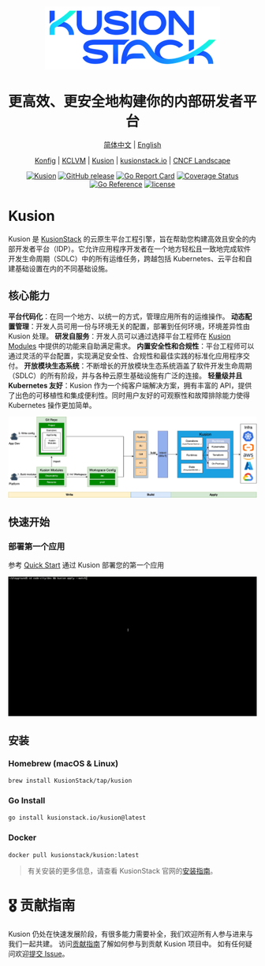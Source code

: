 <div align="center">
<p></p><p></p>
<p>
    <img  src="docs/logo.png">
</p>
<h1>更高效、更安全地构建你的内部研发者平台</h1>

[简体中文](https://github.com/KusionStack/kusion/blob/main/README-zh.md) | [English](https://github.com/KusionStack/kusion/blob/main/README.md)

[Konfig](https://github.com/KusionStack/konfig) | [KCLVM](https://github.com/KusionStack/KCLVM) | [Kusion](https://github.com/KusionStack/kusion) | [kusionstack.io](https://kusionstack.io/) | [CNCF Landscape](https://landscape.cncf.io/?selected=kusion-stack)

[![Kusion](https://github.com/KusionStack/kusion/actions/workflows/release.yaml/badge.svg)](https://github.com/KusionStack/kusion/actions/workflows/release.yaml)
[![GitHub release](https://img.shields.io/github/release/KusionStack/kusion.svg)](https://github.com/KusionStack/kusion/releases)
[![Go Report Card](https://goreportcard.com/badge/github.com/KusionStack/kusion)](https://goreportcard.com/report/github.com/KusionStack/kusion)
[![Coverage Status](https://coveralls.io/repos/github/KusionStack/kusion/badge.svg)](https://coveralls.io/github/KusionStack/kusion)
[![Go Reference](https://pkg.go.dev/badge/github.com/KusionStack/kusion.svg)](https://pkg.go.dev/github.com/KusionStack/kusion)
[![license](https://img.shields.io/github/license/KusionStack/kusion.svg)](https://github.com/KusionStack/kusion/blob/main/LICENSE)
</div>

# Kusion

Kusion 是 [KusionStack](https://github.com/KusionStack) 的云原生平台工程引擎，旨在帮助您构建高效且安全的内部开发者平台（IDP）。它允许应用程序开发者在一个地方轻松且一致地完成软件开发生命周期（SDLC）中的所有运维任务，跨越包括 Kubernetes、云平台和自建基础设置在内的不同基础设施。

## 核心能力

**平台代码化**：在同一个地方、以统一的方式，管理应用所有的运维操作。
**动态配置管理**：开发人员可用一份与环境无关的配置，部署到任何环境，环境差异性由 Kusion 处理。
**研发自服务**：开发人员可以通过选择平台工程师在 [Kusion Modules](https://www.kusionstack.io/docs/next/kusion/concepts/kusion-module) 中提供的功能来自助满足需求。
**内置安全性和合规性**：平台工程师可以通过灵活的平台配置，实现满足安全性、合规性和最佳实践的标准化应用程序交付。
**开放模块生态系统**：不断增长的开放模块生态系统涵盖了软件开发生命周期（SDLC）的所有阶段，并与各种云原生基础设施有广泛的连接。
**轻量级并且 Kubernetes 友好**：Kusion 作为一个纯客户端解决方案，拥有丰富的 API，提供了出色的可移植性和集成便利性。同时用户友好的可观察性和故障排除能力使得 Kubernetes 操作更加简单。

<div align="center">

![workflow](docs/workflow.png)
</div>

## 快速开始

### 部署第一个应用

参考 [Quick Start](https://kusionstack.io/docs/user_docs/getting-started/deliver-the-wordpress-application-on-kubernetes/) 通过 Kusion
部署您的第一个应用

![apply](https://raw.githubusercontent.com/KusionStack/kusionstack.io/main/static/img/docs/user_docs/getting-started/apply.gif)

## 安装

### Homebrew (macOS & Linux)

```shell
brew install KusionStack/tap/kusion
```

### Go Install

```shell
go install kusionstack.io/kusion@latest
```

### Docker

```shell
docker pull kusionstack/kusion:latest
```

> 有关安装的更多信息，请查看 KusionStack 官网的[安装指南](https://kusionstack.io/zh-CN/docs/user_docs/getting-started/install)。

# 🎖︎ 贡献指南

Kusion 仍处在快速发展阶段，有很多能力需要补全，我们欢迎所有人参与进来与我们一起共建。
访问[贡献指南](docs/contributing.md)了解如何参与到贡献 Kusion 项目中。
如有任何疑问欢迎[提交 Issue](https://github.com/KusionStack/kusion/issues)。
